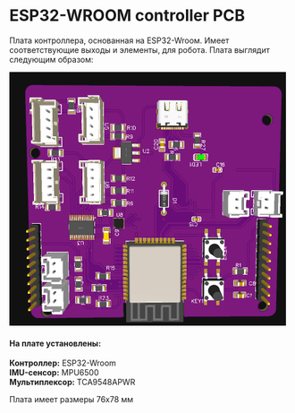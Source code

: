 # ESP32-WROOM controller PCB
Плата контроллера, основанная на ESP32-Wrooм. Имеет соответствующие выходы и элементы, для робота. 
Плата выглядит следующим образом:

![](./Images/ESP_PCB_V1.png)

#### На плате установлены:
__Контроллер:__ ESP32-Wroom\
__IMU-сенсор:__ MPU6500\
__Мультиплексор:__ TCA9548APWR

Плата имеет размеры 76х78 мм